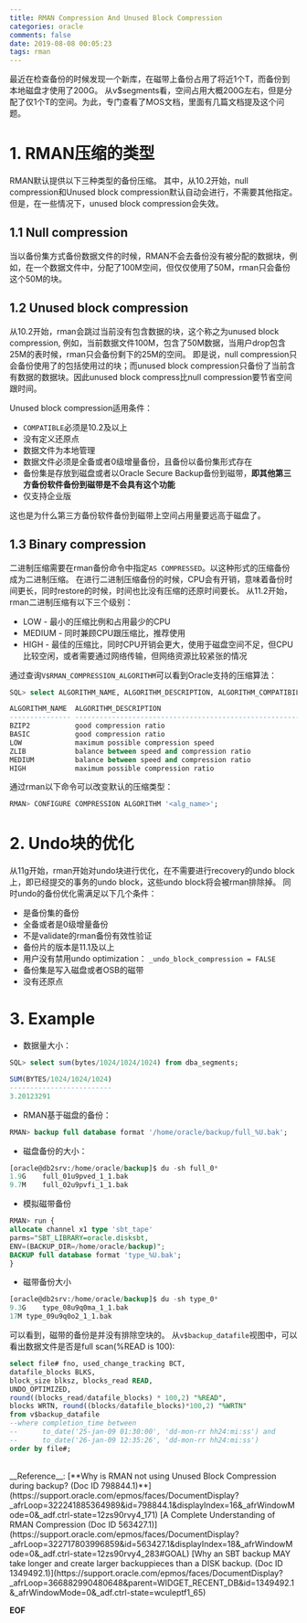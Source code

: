 ```yaml
---
title: RMAN Compression And Unused Block Compression
categories: oracle
comments: false
date: 2019-08-08 00:05:23
tags: rman
---
```

最近在检查备份的时候发现一个新库，在磁带上备份占用了将近1个T，而备份到本地磁盘才使用了200G。
从v$segments看，空间占用大概200G左右，但是分配了仅1个T的空间。为此，专门查看了MOS文档，里面有几篇文档提及这个问题。

<!--more-->

# 1. RMAN压缩的类型
RMAN默认提供以下三种类型的备份压缩。
其中，从10.2开始，null compression和Unused block compression默认自动会进行，不需要其他指定。但是，在一些情况下，unused block compression会失效。
## 1.1 Null compression
当以备份集方式备份数据文件的时候，RMAN不会去备份没有被分配的数据块，例如，在一个数据文件中，分配了100M空间，但仅仅使用了50M，rman只会备份这个50M的块。
## 1.2 Unused block compression
从10.2开始，rman会跳过当前没有包含数据的块，这个称之为unused block compression, 例如，当前数据文件100M，包含了50M数据，当用户drop包含25M的表时候，rman只会备份剩下的25M的空间。
即是说，null compression只会备份使用了的包括使用过的块；而unused block compression只备份了当前含有数据的数据块。因此unused block compress比null compression要节省空间跟时间。

Unused block compression适用条件：
* `COMPATIBLE`必须是10.2及以上
* 没有定义还原点
* 数据文件为本地管理
* 数据文件必须是全备或者0级增量备份，且备份以备份集形式存在
* 备份集是存放到磁盘或者以Oracle Secure Backup备份到磁带，__即其他第三方备份软件备份到磁带是不会具有这个功能__
* 仅支持企业版

这也是为什么第三方备份软件备份到磁带上空间占用量要远高于磁盘了。

## 1.3 Binary compression
二进制压缩需要在rman备份命令中指定`AS COMPRESSED`。以这种形式的压缩备份成为二进制压缩。
在进行二进制压缩备份的时候，CPU会有开销，意味着备份时间更长，同时restore的时候，时间也比没有压缩的还原时间要长。
从11.2开始，rman二进制压缩有以下三个级别：
* LOW - 最小的压缩比例和占用最少的CPU
* MEDIUM - 同时兼顾CPU跟压缩比，推荐使用
* HIGH - 最佳的压缩比，同时CPU开销会更大，使用于磁盘空间不足，但CPU比较空闲，或者需要通过网络传输，但网络资源比较紧张的情况

通过查询`V$RMAN_COMPRESSION_ALGORITHM`可以看到Oracle支持的压缩算法：

```sql
SQL> select ALGORITHM_NAME, ALGORITHM_DESCRIPTION, ALGORITHM_COMPATIBILITY from V$RMAN_COMPRESSION_ALGORITHM ;

ALGORITHM_NAME  ALGORITHM_DESCRIPTION                                        ALGORITHM_COMPATIB
--------------- ------------------------------------------------------------ ------------------
BZIP2           good compression ratio                                       9.2.0.0.0
BASIC           good compression ratio                                       9.2.0.0.0
LOW             maximum possible compression speed                           11.2.0.0.0
ZLIB            balance between speed and compression ratio                  11.0.0.0.0
MEDIUM          balance between speed and compression ratio                  11.0.0.0.0
HIGH            maximum possible compression ratio                           11.2.0.0.0
```

通过rman以下命令可以改变默认的压缩类型：

```sql
RMAN> CONFIGURE COMPRESSION ALGORITHM '<alg_name>';
```

# 2. Undo块的优化
从11g开始，rman开始对undo块进行优化，在不需要进行recovery的undo block上，即已经提交的事务的undo block，这些undo block将会被rman排除掉。
同时undo的备份优化需满足以下几个条件：

* 是备份集的备份
* 全备或者是0级增量备份
* 不是validate的rman备份有效性验证
* 备份片的版本是11.1及以上
* 用户没有禁用undo optimization： `_undo_block_compression = FALSE`
* 备份集是写入磁盘或者OSB的磁带
* 没有还原点

# 3. Example

* 数据量大小：

```sql
SQL> select sum(bytes/1024/1024/1024) from dba_segments;

SUM(BYTES/1024/1024/1024)
-------------------------
3.20123291
```

* RMAN基于磁盘的备份：

```sql
RMAN> backup full database format '/home/oracle/backup/full_%U.bak';
```

* 磁盘备份的大小：

```sql
[oracle@db2srv:/home/oracle/backup]$ du -sh full_0*
1.9G	full_01u9pved_1_1.bak
9.7M	full_02u9pvfi_1_1.bak
```

* 模拟磁带备份

```sql
RMAN> run {
allocate channel x1 type 'sbt_tape'
parms="SBT_LIBRARY=oracle.disksbt,
ENV=(BACKUP_DIR=/home/oracle/backup)";
BACKUP full database format 'type_%U.bak';
}
```

* 磁带备份大小

```sql
[oracle@db2srv:/home/oracle/backup]$ du -sh type_0*
9.3G	type_08u9q0ma_1_1.bak
17M	type_09u9q0o2_1_1.bak
```

可以看到，磁带的备份是并没有排除空块的。
从`v$backup_datafile`视图中，可以看出数据文件是否是full scan(%READ is 100):

```sql
select file# fno, used_change_tracking BCT,
datafile_blocks BLKS,
block_size blksz, blocks_read READ,
UNDO_OPTIMIZED,
round((blocks_read/datafile_blocks) * 100,2) "%READ",
blocks WRTN, round((blocks/datafile_blocks)*100,2) "%WRTN"
from v$backup_datafile
--where completion_time between
--      to_date('25-jan-09 01:30:00', 'dd-mon-rr hh24:mi:ss') and
--      to_date('26-jan-09 12:35:26', 'dd-mon-rr hh24:mi:ss')
order by file#;
```




</br>
__Reference__:
[**Why is RMAN not using Unused Block Compression during backup? (Doc ID 798844.1)**](https://support.oracle.com/epmos/faces/DocumentDisplay?_afrLoop=322241885364989&id=798844.1&displayIndex=16&_afrWindowMode=0&_adf.ctrl-state=12zs90rvy4_171)
[A Complete Understanding of RMAN Compression (Doc ID 563427.1)](https://support.oracle.com/epmos/faces/DocumentDisplay?_afrLoop=322717803996859&id=563427.1&displayIndex=18&_afrWindowMode=0&_adf.ctrl-state=12zs90rvy4_283#GOAL)
[Why an SBT backup MAY take longer and create larger backuppieces than a DISK backup. (Doc ID 1349492.1)](https://support.oracle.com/epmos/faces/DocumentDisplay?_afrLoop=366882990480648&parent=WIDGET_RECENT_DB&id=1349492.1&_afrWindowMode=0&_adf.ctrl-state=wculeptf1_65)

__EOF__
